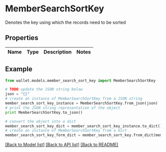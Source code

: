 # MemberSearchSortKey

Denotes the key using which the records need to be sorted

## Properties

Name | Type | Description | Notes
------------ | ------------- | ------------- | -------------

## Example

```python
from wallet.models.member_search_sort_key import MemberSearchSortKey

# TODO update the JSON string below
json = "{}"
# create an instance of MemberSearchSortKey from a JSON string
member_search_sort_key_instance = MemberSearchSortKey.from_json(json)
# print the JSON string representation of the object
print MemberSearchSortKey.to_json()

# convert the object into a dict
member_search_sort_key_dict = member_search_sort_key_instance.to_dict()
# create an instance of MemberSearchSortKey from a dict
member_search_sort_key_form_dict = member_search_sort_key.from_dict(member_search_sort_key_dict)
```
[[Back to Model list]](../README.md#documentation-for-models) [[Back to API list]](../README.md#documentation-for-api-endpoints) [[Back to README]](../README.md)



